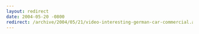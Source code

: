 ```yaml
---
layout: redirect
date: 2004-05-20 -0800
redirect: /archive/2004/05/21/video-interesting-german-car-commercial.aspx/
---
```

